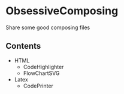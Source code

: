 # ObsessiveComposing
Share some good composing files

## Contents

- HTML
	- CodeHighlighter
	- FlowChartSVG
- Latex
	- CodePrinter
